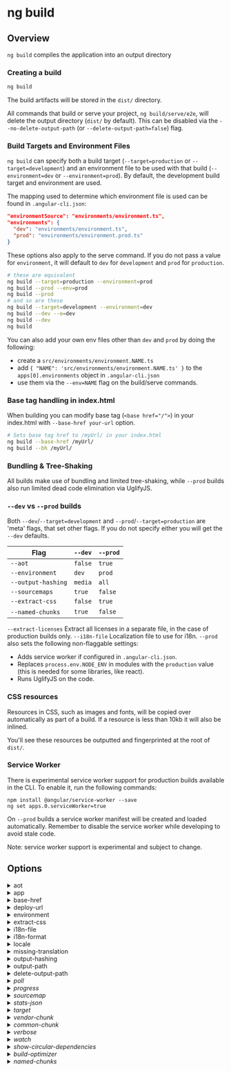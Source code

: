 <!-- Links in /docs/documentation should NOT have `.md` at the end, because they end up in our wiki at release. -->

# ng build

## Overview
`ng build` compiles the application into an output directory

### Creating a build

```bash
ng build
```

The build artifacts will be stored in the `dist/` directory.

All commands that build or serve your project, `ng build/serve/e2e`, will delete the output
directory (`dist/` by default).
This can be disabled via the `--no-delete-output-path` (or `--delete-output-path=false`) flag.

### Build Targets and Environment Files

`ng build` can specify both a build target (`--target=production` or `--target=development`) and an
environment file to be used with that build (`--environment=dev` or `--environment=prod`).
By default, the development build target and environment are used.

The mapping used to determine which environment file is used can be found in `.angular-cli.json`:

```json
"environmentSource": "environments/environment.ts",
"environments": {
  "dev": "environments/environment.ts",
  "prod": "environments/environment.prod.ts"
}
```

These options also apply to the serve command. If you do not pass a value for `environment`,
it will default to `dev` for `development` and `prod` for `production`.

```bash
# these are equivalent
ng build --target=production --environment=prod
ng build --prod --env=prod
ng build --prod
# and so are these
ng build --target=development --environment=dev
ng build --dev --e=dev
ng build --dev
ng build
```

You can also add your own env files other than `dev` and `prod` by doing the following:
- create a `src/environments/environment.NAME.ts`
- add `{ "NAME": 'src/environments/environment.NAME.ts' }` to the `apps[0].environments` object in `.angular-cli.json`
- use them via the `--env=NAME` flag on the build/serve commands.

### Base tag handling in index.html

When building you can modify base tag (`<base href="/">`) in your index.html with `--base-href your-url` option.

```bash
# Sets base tag href to /myUrl/ in your index.html
ng build --base-href /myUrl/
ng build --bh /myUrl/
```

### Bundling & Tree-Shaking

All builds make use of bundling and limited tree-shaking, while `--prod` builds also run limited
dead code elimination via UglifyJS.

### `--dev` vs `--prod` builds

Both `--dev`/`--target=development` and `--prod`/`--target=production` are 'meta' flags, that set other flags.
If you do not specify either you will get the `--dev` defaults.

Flag                | `--dev` | `--prod`
---                 | ---     | ---
`--aot`             | `false` | `true`
`--environment`     | `dev`   | `prod`
`--output-hashing`  | `media` | `all`
`--sourcemaps`      | `true`  | `false`
`--extract-css`     | `false` | `true`
`--named-chunks`    | `true`  | `false`

`--extract-licenses` Extract all licenses in a separate file, in the case of production builds only.
`--i18n-file` Localization file to use for i18n.
`--prod` also sets the following non-flaggable settings:
- Adds service worker if configured in `.angular-cli.json`.
- Replaces `process.env.NODE_ENV` in modules with the `production` value (this is needed for some libraries, like react).
- Runs UglifyJS on the code.

### CSS resources

Resources in CSS, such as images and fonts, will be copied over automatically as part of a build.
If a resource is less than 10kb it will also be inlined.

You'll see these resources be outputted and fingerprinted at the root of `dist/`.

### Service Worker

There is experimental service worker support for production builds available in the CLI.
To enable it, run the following commands:
```
npm install @angular/service-worker --save
ng set apps.0.serviceWorker=true
```

On `--prod` builds a service worker manifest will be created and loaded automatically.
Remember to disable the service worker while developing to avoid stale code.

Note: service worker support is experimental and subject to change.

## Options
<details>
  <summary>aot</summary>
  <p>
    <code>--aot</code> <em>default value: false</em>
  </p>
  <p>
    Build using Ahead of Time compilation.
  </p>
</details>

<details>
  <summary>app</summary>
  <p>
    <code>--app</code> (aliases: <code>-a</code>)
  </p>
  <p>
    Specifies app name or index to use.
  </p>
</details>

<details>
  <summary>base-href</summary>
  <p>
    <code>--base-href</code> (aliases: <code>-bh</code>)
  </p>
  <p>
    Base url for the application being built.
  </p>
</details>

<details>
  <summary>deploy-url</summary>
  <p>
    <code>--deploy-url</code> (aliases: <code>-d</code>)
  </p>
  <p>
    URL where files will be deployed.
  </p>
</details>

<details>
  <summary>environment</summary>
  <p>
    <code>--environment</code> (aliases: <code>-e</code>)
  </p>
  <p>
    Defines the build environment.
  </p>
</details>

<details>
  <summary>extract-css</summary>
  <p>
    <code>--extract-css</code> (aliases: <code>-ec</code>)
  </p>
  <p>
    Extract css from global styles onto css files instead of js ones.
  </p>
</details>

<details>
  <summary>i18n-file</summary>
  <p>
    <code>--i18n-file</code>
  </p>
  <p>
    Localization file to use for i18n.
  </p>
</details>

<details>
  <summary>i18n-format</summary>
  <p>
    <code>--i18n-format</code>
  </p>
  <p>
    Format of the localization file specified with --i18n-file.
  </p>
</details>

<details>
  <summary>locale</summary>
  <p>
    <code>--locale</code>
  </p>
  <p>
    Locale to use for i18n.
  </p>
</details>

<details>
  <summary>missing-translation</summary>
  <p>
    <code>--missing-translation</code>
  </p>
  <p>
    How to handle missing translations for i18n.
  </p>
  <p>
    Values: <code>error</code>, <code>warning</code>, <code>ignore</code>
  </p>
</details>

<details>
  <summary>output-hashing</summary>
  <p>
    <code>--output-hashing</code> (aliases: <code>-oh</code>)
  </p>
  <p>
    Define the output filename cache-busting hashing mode.
  </p>
  <p>
    Values: <code>none</code>, <code>all</code>, <code>media</code>, <code>bundles</code>
  </p>
</details>

<details>
  <summary>output-path</summary>
  <p>
    <code>--output-path</code> (aliases: <code>-op</code>)
  </p>
  <p>
    Path where output will be placed.
  </p>
</details>

<details>
  <summary>delete-output-path</summary>
  <p>
    <code>--delete-output-path</code> (aliases: <code>-dop</code>) <em>default value: true</<em>
  </p>
  <p>
    Delete the output-path directory.
  </p>
</details>

<details>
  <summary>poll</summary>
  <p>
    <code>--poll</code>
  </p>
  <p>
    Enable and define the file watching poll time period (milliseconds).
  </p>
</details>

<details>
  <summary>progress</summary>
  <p>
    <code>--progress</code> (aliases: <code>-pr</code>) <em>default value: true</<em>
  </p>
  <p>
    Log progress to the console while building.
  </p>
</details>

<details>
  <summary>sourcemap</summary>
  <p>
    <code>--sourcemap</code> (aliases: <code>-sm</code>, <code>sourcemaps</code>)
  </p>
  <p>
    Output sourcemaps.
  </p>
</details>

<details>
  <summary>stats-json</summary>
  <p>
    <code>--stats-json</code>
  </p>
  <p>
    Generates a <code>stats.json</code> file which can be analyzed using tools such as: <code>webpack-bundle-analyzer</code> or https://webpack.github.io/analyse.
  </p>
</details>

<details>
  <summary>target</summary>
  <p>
    <code>--target</code> (aliases: <code>-t</code>, <code>-dev</code>, <code>-prod</code>) <em>default value: development</em>
  </p>
  <p>
    Defines the build target.
  </p>
</details>

<details>
  <summary>vendor-chunk</summary>
  <p>
    <code>--vendor-chunk</code> (aliases: <code>-vc</code>) <em>default value: true</em>
  </p>
  <p>
    Use a separate bundle containing only vendor libraries.
  </p>
</details>

<details>
  <summary>common-chunk</summary>
  <p>
    <code>--common-chunk</code> (aliases: <code>-cc</code>) <em>default value: true</em>
  </p>
  <p>
    Use a separate bundle containing code used across multiple bundles.
  </p>
</details>

<details>
  <summary>verbose</summary>
  <p>
    <code>--verbose</code> (aliases: <code>-v</code>) <em>default value: false</em>
  </p>
  <p>
    Adds more details to output logging.
  </p>
</details>

<details>
  <summary>watch</summary>
  <p>
    <code>--watch</code> (aliases: <code>-w</code>)
  </p>
  <p>
    Run build when files change.
  </p>
</details>

<details>
  <summary>show-circular-dependencies</summary>
  <p>
    <code>--show-circular-dependencies</code> (aliases: <code>-scd</code>)
  </p>
  <p>
    Show circular dependency warnings on builds.
  </p>
</details>

<details>
  <summary>build-optimizer</summary>
  <p>
    <code>--build-optimizer</code>
  </p>
  <p>
    (Experimental) Enables @angular-devkit/build-optimizer optimizations when using `--aot`.
  </p>
</details>

<details>
  <summary>named-chunks</summary>
  <p>
    <code>--named-chunks</code> (aliases: <code>-nm</code>)
  </p>
  <p>
    Use file name for lazy loaded chunks.
  </p>
</details>
